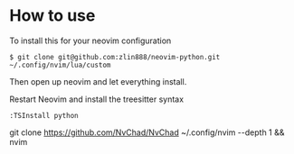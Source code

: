 # How to use

To install this for your neovim configuration

```
$ git clone git@github.com:zlin888/neovim-python.git ~/.config/nvim/lua/custom
```

Then open up neovim and let everything install.

Restart Neovim and install the treesitter syntax

```
:TSInstall python
```

git clone https://github.com/NvChad/NvChad ~/.config/nvim --depth 1 && nvim
